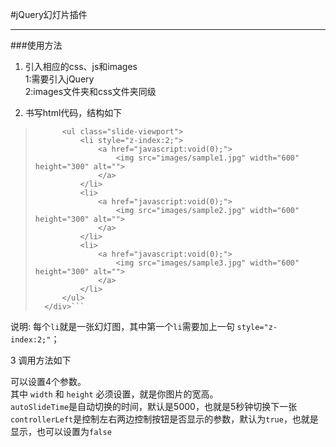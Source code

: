 #jQuery幻灯片插件  


----------

###使用方法

1. 引入相应的css、js和images  
   1:需要引入jQuery  
   2:images文件夹和css文件夹同级

2.  书写html代码，结构如下
> 	```<div class="slide-pic">
>         <ul class="slide-viewport">
>             <li style="z-index:2;">
>                 <a href="javascript:void(0);">
>                     <img src="images/sample1.jpg" width="600" height="300" alt="">
>                 </a>
>             </li>
>             <li>
>                 <a href="javascript:void(0);">
>                     <img src="images/sample2.jpg" width="600" height="300" alt="">
>                 </a>
>             </li>
>             <li>
>                 <a href="javascript:void(0);">
>                     <img src="images/sample3.jpg" width="600" height="300" alt="">
>                 </a>
>             </li>
>         </ul>
>     </div>```

说明: 每个`li`就是一张幻灯图，其中第一个`li`需要加上一句 `style="z-index:2;"`；

3 调用方法如下
> 	 <script>
>         $(".slide-pic").slidePic({width:600,height:300,autoSlideTime:3000,controllerLeft:true});
>     </script>

可以设置4个参数。  
其中 `width` 和 `height` 必须设置，就是你图片的宽高。  
 `autoSlideTime`是自动切换的时间，默认是5000，也就是5秒钟切换下一张   
 `controllerLeft`是控制左右两边控制按钮是否显示的参数，默认为`true`，也就是显示，也可以设置为`false`
